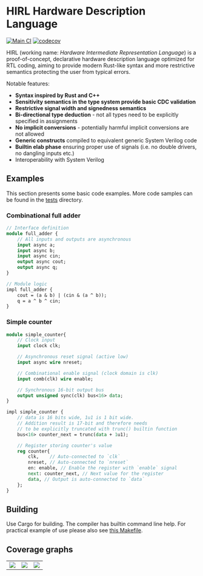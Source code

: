 # HIRL Hardware Description Language

[![Main CI](https://github.com/Jacajack/hdl/actions/workflows/ci.yml/badge.svg)](https://github.com/Jacajack/hdl/actions/workflows/ci.yml)  [![codecov](https://codecov.io/gh/Jacajack/hdl/graph/badge.svg?token=NCOY8ZS9BQ)](https://codecov.io/gh/Jacajack/hdl)

HIRL (working name: _Hardware Intermediate Representation Language_) is a proof-of-concept, declarative hardware description language optimized for RTL coding, aiming to provide modern Rust-like syntax and more restrictive semantics protecting the user from typical errors.

Notable features:
 - **Syntax inspired by Rust and C++**
 - **Sensitivity semantics in the type system provide basic CDC validation**
 - **Restrictive signal width and signedness semantics**
 - **Bi-directional type deduction** - not all types need to be explicitly specified in assignments
 - **No implicit conversions** - potentially harmful implicit conversions are not allowed
 - **Generic constructs** compiled to equivalent generic System Verilog code
 - **Builtin elab phase** ensuring proper use of signals (i.e. no double drivers, no dangling inputs etc.)
 - Interoperability with System Verilog

## Examples

This section presents some basic code examples. More code samples can be found in the [tests](/tests/) directory.

### Combinational full adder

```sv
// Interface definition
module full_adder {
	// All inputs and outputs are asynchronous
	input async a;
	input async b;
	input async cin;
	output async cout;
	output async q;
}

// Module logic
impl full_adder {
	cout = (a & b) | (cin & (a ^ b));
	q = a ^ b ^ cin;
}
```

### Simple counter

```sv
module simple_counter{
	// Clock input
	input clock clk;

	// Asynchronous reset signal (active low)
	input async wire nreset;

	// Combinational enable signal (clock domain is clk)
	input comb(clk) wire enable;

	// Synchronous 16-bit output bus
	output unsigned sync(clk) bus<16> data;
}

impl simple_counter {
	// data is 16 bits wide, 1u1 is 1 bit wide.
	// Addition result is 17-bit and therefore needs 
	// to be explicitly truncated with trunc() builtin function
	bus<16> counter_next = trunc(data + 1u1);

	// Register storing counter's value
	reg counter{
		clk,    // Auto-connected to `clk`
		nreset, // Auto-connected to `nreset`
		en: enable, // Enable the register with `enable` signal
		next: counter_next, // Next value for the register
		data, // Output is auto-connected to `data`
	};
}
```

## Building

Use Cargo for building. The compiler has builtin command line help. For practical example of use please also see [this Makefile](/tests/input_sim/Makefile).

## Coverage graphs

<table>
<tr><td>
<img src="https://codecov.io/gh/Jacajack/hdl/graphs/sunburst.svg?token=NCOY8ZS9BQ"/>
</td><td>
<img src="https://codecov.io/gh/Jacajack/hdl/graphs/tree.svg?token=NCOY8ZS9BQ"/>
</td><td>
<img src="https://codecov.io/gh/Jacajack/hdl/graphs/icicle.svg?token=NCOY8ZS9BQ"/>
</td></tr>
</table>
